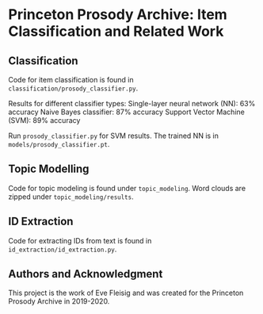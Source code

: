 # Princeton Prosody Archive: Item Classification and Related Work

## Classification
Code for item classification is found in `classification/prosody_classifier.py`. 

Results for different classifier types:
Single-layer neural network (NN): 63% accuracy
Naive Bayes classifier: 87% accuracy
Support Vector Machine (SVM): 89% accuracy

Run `prosody_classifier.py` for SVM results. The trained NN is in `models/prosody_classifier.pt`.

## Topic Modelling
Code for topic modeling is found under `topic_modeling`. Word clouds are zipped under `topic_modeling/results`.

## ID Extraction
Code for extracting IDs from text is found in `id_extraction/id_extraction.py`.

## Authors and Acknowledgment
This project is the work of Eve Fleisig and was created for the Princeton Prosody Archive in 2019-2020.